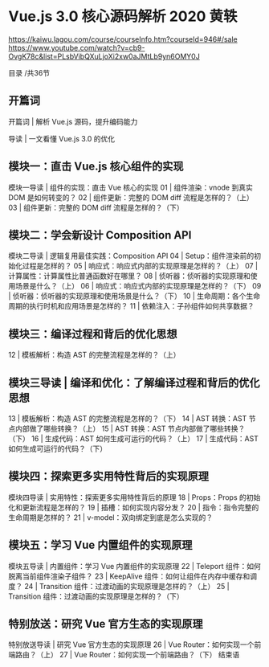 # Vue.js 3.0 核心源码解析 2020 黄轶
https://kaiwu.lagou.com/course/courseInfo.htm?courseId=946#/sale
https://www.youtube.com/watch?v=cb9-OvgK78c&list=PLsbVibQXuLjoXi2xw0aJMtLb9yn6OMY0J

目录 /共36节

## 开篇词
开篇词 | 解析 Vue.js 源码，提升编码能力

导读 | 一文看懂 Vue.js 3.0 的优化

## 模块一：直击 Vue.js 核心组件的实现
模块一导读 | 组件的实现：直击 Vue 核心的实现
01 | 组件渲染：vnode 到真实 DOM 是如何转变的？
02 | 组件更新：完整的 DOM diff 流程是怎样的？（上）
03 | 组件更新：完整的 DOM diff 流程是怎样的？（下）

## 模块二：学会新设计 Composition API
模块二导读 | 逻辑复用最佳实践：Composition API
04 | Setup：组件渲染前的初始化过程是怎样的？
05 | 响应式：响应式内部的实现原理是怎样的？（上）
07 | 计算属性：计算属性比普通函数好在哪里？
08 | 侦听器：侦听器的实现原理和使用场景是什么？（上）
06 | 响应式：响应式内部的实现原理是怎样的？（下）
09 | 侦听器：侦听器的实现原理和使用场景是什么？（下）
10 | 生命周期：各个生命周期的执行时机和应用场景是怎样的？
11 | 依赖注入：子孙组件如何共享数据？

## 模块三：编译过程和背后的优化思想
12 | 模板解析：构造 AST 的完整流程是怎样的？（上）

## 模块三导读 | 编译和优化：了解编译过程和背后的优化思想
13 | 模板解析：构造 AST 的完整流程是怎样的？（下）
14 | AST 转换：AST 节点内部做了哪些转换？（上）
15 | AST 转换：AST 节点内部做了哪些转换？（下）
16 | 生成代码：AST 如何生成可运行的代码？（上）
17 | 生成代码：AST 如何生成可运行的代码？（下）

## 模块四：探索更多实用特性背后的实现原理
模块四导读 | 实用特性：探索更多实用特性背后的原理
18 | Props：Props 的初始化和更新流程是怎样的？
19 | 插槽：如何实现内容分发？
20 | 指令：指令完整的生命周期是怎样的？
21 | v-model：双向绑定到底是怎么实现的？

## 模块五：学习 Vue 内置组件的实现原理
模块五导读 | 内置组件：学习 Vue 内置组件的实现原理
22 | Teleport 组件：如何脱离当前组件渲染子组件？
23 | KeepAlive 组件：如何让组件在内存中缓存和调度？
24 | Transition 组件：过渡动画的实现原理是怎样的？（上）
25 | Transition 组件：过渡动画的实现原理是怎样的？（下）

## 特别放送：研究 Vue 官方生态的实现原理
特别放送导读 | 研究 Vue 官方生态的实现原理
26 | Vue Router：如何实现一个前端路由？（上）
27 | Vue Router：如何实现一个前端路由？（下）
结束语